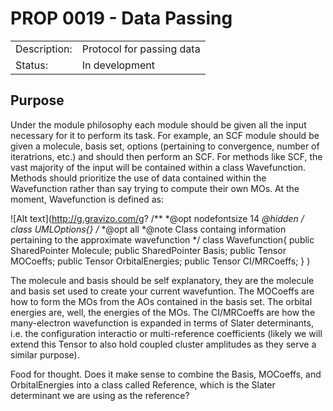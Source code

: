 # PROP 0019 - Data Passing

|                |                                           |
|:---------------|:------------------------------------------|
| Description:   | Protocol for passing data                 |
| Status:        | In development                            |


## Purpose

Under the module philosophy each module should be given all the input necessary for it to perform its task.  For example, an SCF module should be given a molecule, basis set, options (pertaining to convergence, number of iteratrions, etc.) and should then
perform an SCF.  For methods like SCF, the vast majority of the input will be contained within a class Wavefunction.  Methods should prioritize the use of data contained within the Wavefunction rather than say trying to compute their own MOs.  At the moment, Wavefunction is defined as:

![Alt text](http://g.gravizo.com/g?
/**
*@opt nodefontsize 14
*@hidden
*/
class UMLOptions{}
/**
*@opt all
*@note Class containg information pertaining to the approximate wavefunction
*/
class Wavefunction{
public SharedPointer Molecule;
public SharedPointer Basis;
public Tensor MOCoeffs;
public Tensor OrbitalEnergies;
public Tensor CI/MRCoeffs;
}
)

The molecule and basis should be self explanatory, they are the molecule and basis set used to create your current wavefuntion.  The MOCoeffs are how to form the MOs from the AOs contained in the basis set.  The orbital energies are, well, the energies of the MOs.  The CI/MRCoeffs are how the many-electron wavefunction is expanded in terms of Slater determinants, i.e. the configuration interactio or multi-reference coefficients (likely we will extend this Tensor to also hold coupled cluster amplitudes as they serve a similar purpose).

Food for thought.  Does it make sense to combine the Basis, MOCoeffs, and OrbitalEnergies into a class called Reference, which is the Slater determinant we are using as the reference?
